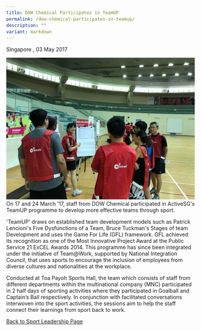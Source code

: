 ```yaml
---
title: DOW Chemical Participates in TeamUP
permalink: /dow-chemical-participates-in-teamup/
description: ""
variant: markdown
---
```

Singapore , 03 May 2017

![](/images/Sport%20Leadership%20Latest/Dow/dow.jpeg)
On 17 and 24 March '17, staff from DOW Chemical participated in ActiveSG's TeamUP programme to develop more effective teams through sport.

'TeamUP' draws on established team development models such as Patrick Lencioni's Five Dysfunctions of a Team, Bruce Tuckman's Stages of team Development and uses the Game For Life (GFL) framework. GFL achieved its recognition as one of the Most Innovative Project Award at the Public Service 21 ExCEL Awards 2014. This programme has since been integrated under the initiative of Team@Work, supported by National Integration Council, that uses sports to encourage the inclusion of employees from diverse cultures and nationalities at the workplace.

Conducted at Toa Payoh Sports Hall, the team which consists of staff from different departments within the multinational company (MNC) participated in 2 half days of sporting activities where they participated in Goalball and Captain’s Ball respectively. In conjunction with facilitated conversations interwoven into the sport activities, the sessions aim to help the staff connect their learnings from sport back to work.


[Back to Sport Leadership Page](/sports-education/sports-leadership/past-works/)